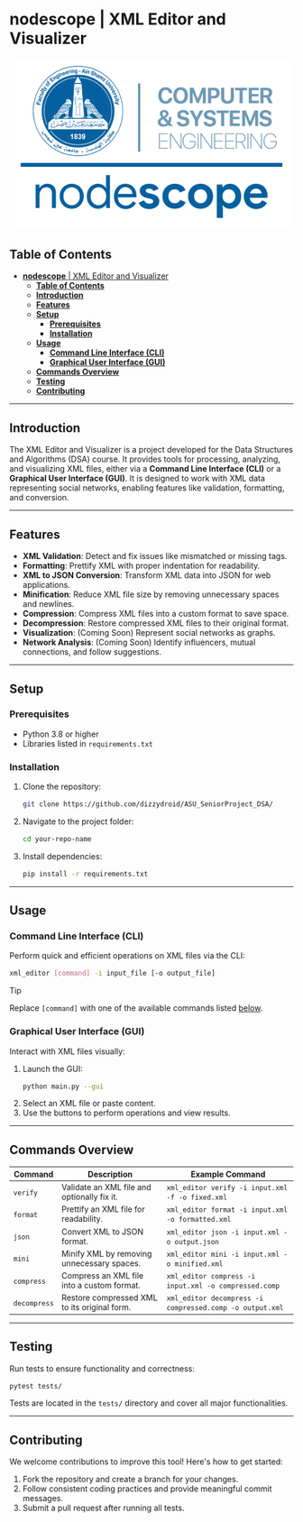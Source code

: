 # **nodescope** | XML Editor and Visualizer

<div id="header" align="left">
 <img src="assets/nodescope_asu.png">
</div>


## **Table of Contents**
- [**nodescope** | XML Editor and Visualizer](#nodescope--xml-editor-and-visualizer)
  - [**Table of Contents**](#table-of-contents)
  - [**Introduction**](#introduction)
  - [**Features**](#features)
  - [**Setup**](#setup)
    - [**Prerequisites**](#prerequisites)
    - [**Installation**](#installation)
  - [**Usage**](#usage)
    - [**Command Line Interface (CLI)**](#command-line-interface-cli)
    - [**Graphical User Interface (GUI)**](#graphical-user-interface-gui)
  - [**Commands Overview**](#commands-overview)
  - [**Testing**](#testing)
  - [**Contributing**](#contributing)

---

## **Introduction**
The XML Editor and Visualizer is a project developed for the Data Structures and Algorithms (DSA) course. It provides tools for processing, analyzing, and visualizing XML files, either via a **Command Line Interface (CLI)** or a **Graphical User Interface (GUI)**. It is designed to work with XML data representing social networks, enabling features like validation, formatting, and conversion.

---

## **Features**
- **XML Validation**: Detect and fix issues like mismatched or missing tags.
- **Formatting**: Prettify XML with proper indentation for readability.
- **XML to JSON Conversion**: Transform XML data into JSON for web applications.
- **Minification**: Reduce XML file size by removing unnecessary spaces and newlines.
- **Compression**: Compress XML files into a custom format to save space.
- **Decompression**: Restore compressed XML files to their original format.
- **Visualization**: (Coming Soon) Represent social networks as graphs.
- **Network Analysis**: (Coming Soon) Identify influencers, mutual connections, and follow suggestions.

---

## **Setup**

### **Prerequisites**
- Python 3.8 or higher
- Libraries listed in `requirements.txt`

### **Installation**
1. Clone the repository:
   ```bash
   git clone https://github.com/dizzydroid/ASU_SeniorProject_DSA/
   ```
2. Navigate to the project folder:
   ```bash
   cd your-repo-name
   ```
3. Install dependencies:
   ```bash
   pip install -r requirements.txt
   ```

---

## **Usage**

### **Command Line Interface (CLI)**
Perform quick and efficient operations on XML files via the CLI:
```bash
xml_editor [command] -i input_file [-o output_file]
```
> [!TIP]
> Replace `[command]` with one of the available commands listed [below](#commands-overview).

### **Graphical User Interface (GUI)**
Interact with XML files visually:
1. Launch the GUI:
   ```bash
   python main.py --gui
   ```
2. Select an XML file or paste content.
3. Use the buttons to perform operations and view results.

---

## **Commands Overview**

| Command      | Description                                | Example Command                                     |
|--------------|--------------------------------------------|----------------------------------------------------|
| `verify`     | Validate an XML file and optionally fix it.| `xml_editor verify -i input.xml -f -o fixed.xml`   |
| `format`     | Prettify an XML file for readability.      | `xml_editor format -i input.xml -o formatted.xml`  |
| `json`       | Convert XML to JSON format.                | `xml_editor json -i input.xml -o output.json`      |
| `mini`       | Minify XML by removing unnecessary spaces. | `xml_editor mini -i input.xml -o minified.xml`     |
| `compress`   | Compress an XML file into a custom format. | `xml_editor compress -i input.xml -o compressed.comp` |
| `decompress` | Restore compressed XML to its original form.| `xml_editor decompress -i compressed.comp -o output.xml` |

---

## **Testing**
Run tests to ensure functionality and correctness:
```bash
pytest tests/
```
Tests are located in the `tests/` directory and cover all major functionalities.

---

## **Contributing**
We welcome contributions to improve this tool! Here's how to get started:
1. Fork the repository and create a branch for your changes.
2. Follow consistent coding practices and provide meaningful commit messages.
3. Submit a pull request after running all tests.
